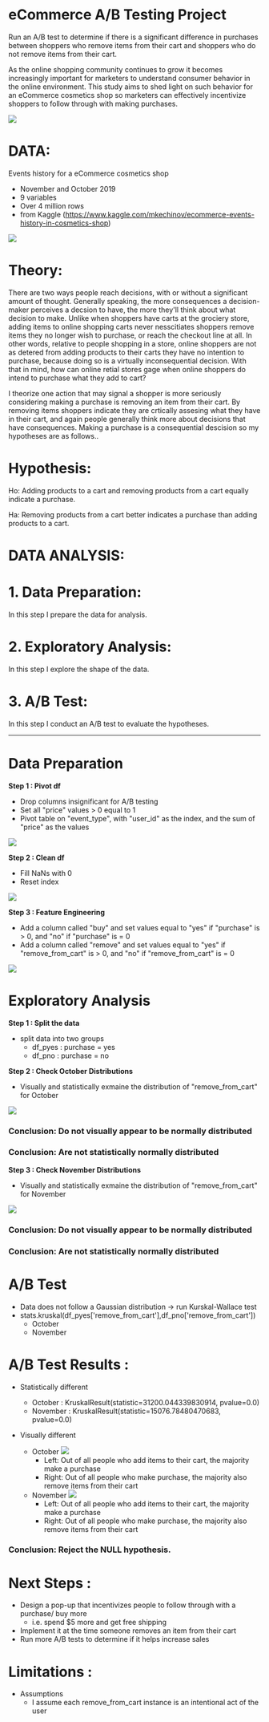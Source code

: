 # eCommerce A/B Testing Project

Run an A/B test to determine if there is a significant difference in purchases between shoppers who remove items from their cart and shoppers who do not remove items from their cart.

As the online shopping community continues to grow it becomes increasingly important for marketers to understand consumer behavior in the online environment. This study aims to shed light on such behavior for an eCommerce cosmetics shop so marketers can effectively incentivize shoppers to follow through with making purchases. 

 
<img src="Images/cosmetics_banner.jpg"></img>

# DATA:

Events history for a eCommerce cosmetics shop
- November and October 2019
- 9 variables
- Over 4 million rows
- from Kaggle (https://www.kaggle.com/mkechinov/ecommerce-events-history-in-cosmetics-shop)

<img src="Images/OG_df.png"></img>

# Theory:
There are two ways people reach decisions, with or without a significant amount of thought. Generally speaking, the more consequences a decision-maker perceives a decsion to have, the more they'll think about what decision to make. Unlike when shoppers have carts at the grociery store, adding items to online shopping carts never nesscitiates shoppers remove items they no longer wish to purchase, or reach the checkout line at all. In other words, relative to people shopping in a store, online shoppers are not as detered from adding products to their carts they have no intention to purchase, because doing so is a virtually inconsequential decision. With that in mind, how can online retial stores gage when online shoppers do intend to purchase what they add to cart? 

I theorize one action that may signal a shopper is more seriously considering making a purchase is removing an item from their cart. By removing items shoppers indicate they are crtically assesing what they have in their cart, and again people generally think more about decisions that have consequences. Making a purchase is a consequential descision so my hypotheses are as follows.. 

# Hypothesis:

Ho: Adding products to a cart and removing products from a cart equally indicate a purchase.

Ha: Removing products from a cart better indicates a purchase than adding products to a cart.


# DATA ANALYSIS:

# 1. Data Preparation:
In this step I prepare the data for analysis.

# 2. Exploratory Analysis:
In this step I explore the shape of the data. 

# 3. A/B Test:
In this step I conduct an A/B test to evaluate the hypotheses. 

------------------------------------------------------------------------------------------------------------------------------

# Data Preparation 

**Step 1 : Pivot df**

- Drop columns insignificant for A/B testing
- Set all "price" values > 0 equal to 1 
- Pivot table on "event_type", with "user_id" as the index, and the sum of "price" as the values

<img src="Images/NaN_df.png"></img>

**Step 2 : Clean df**

- Fill NaNs with 0
- Reset index

<img src="Images/No_NaN_df.png"></img> 

**Step 3 : Feature Engineering**

- Add a column called "buy" and set values equal to "yes" if "purchase" is > 0, and "no" if "purchase" is = 0
- Add a column called "remove" and set values equal to "yes" if "remove_from_cart" is > 0, and "no" if "remove_from_cart" is = 0
 
 <img src="Images/Final_df.png"></img>
 
# Exploratory Analysis

**Step 1 : Split the data**
- split data into two groups
  * df_pyes : purchase = yes
  * df_pno : purchase = no


**Step 2 : Check October Distributions**
- Visually and statistically exmaine the distribution of "remove_from_cart" for October

<img src="Images/Distribution_Oct.png"></img>

### Conclusion: Do not visually appear to be normally distributed
### Conclusion: Are not statistically normally distributed



**Step 3 : Check November Distributions**
- Visually and statistically exmaine the distribution of "remove_from_cart" for November

<img src="Images/Distribution_Nov.png"></img>

### Conclusion: Do not visually appear to be normally distributed
### Conclusion: Are not statistically normally distributed

# A/B Test
- Data does not follow a Gaussian distribution -> run Kurskal-Wallace test
- stats.kruskal(df_pyes['remove_from_cart'],df_pno['remove_from_cart'])
  * October
  * November

# A/B Test Results :
- Statistically different
  * October : KruskalResult(statistic=31200.044339830914, pvalue=0.0)  
  * November : KruskalResult(statistic=15076.78480470683, pvalue=0.0)
  
- Visually different
  * October
<img src="Images/Visual_Oct.png"></img>
      * Left: Out of all people who add items to their cart, the majority make a purchase
      * Right: Out of all people who make purchase, the majority also remove items from their cart 
  * November 
<img src="Images/Visual_Nov.png"></img>
      * Left: Out of all people who add items to their cart, the majority make a purchase
      * Right: Out of all people who make purchase, the majority also remove items from their cart 

### Conclusion: Reject the NULL hypothesis.


# Next Steps :
- Design a pop-up that incentivizes people to follow through with a purchase/ buy more
   * i.e. spend $5 more and get free shipping
- Implement it at the time someone removes an item from their cart 
- Run more A/B tests to determine if it helps increase sales
   
# Limitations :
- Assumptions
  * I assume each remove_from_cart instance is an intentional act of the user 
